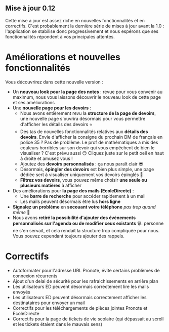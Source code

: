 ## Mise à jour 0.12
Cette mise à jour est assez riche en nouvelles fonctionnalités et en correctifs. C'est probablement la dernière série de mises à jour avant la 1.0 : l'application se stabilise donc progressivement et nous espérons que ses fonctionnalités répondent à vos principales attentes.

# Améliorations et nouvelles fonctionnalités
Vous découvrirez dans cette nouvelle version :
- Un **nouveau look pour la page des notes** : revue pour vous convenir au maximum, nous vous laissons découvrir le nouveau look de cette page et ses améliorations
- Une **nouvelle page pour les devoirs** :
  - Nous avons entièrement revu la **structure de la page de devoirs**, une nouvelle page s'ouvrira désormais pour vous permettre d'afficher les détails des devoirs ⭐
  - Des tas de nouvelles fonctionnalités relatives aux **détails des devoirs**. Envie d'afficher la consigne du prochain DM de français en police 35 ? Pas de problème. Le prof de mathématiques a mis des couleurs horribles sur son devoir qui vous empêchent de bien le visualiser ? C'est prévu aussi 😏 Cliquez juste sur le petit oeil en haut à droite et amusez vous !
  - Ajoutez des **devoirs personnalisés** : ça nous paraît clair 😎
  - Désormais, **épingler des devoirs** est bien plus simple, une page dédiée sert à visualiser uniquement vos devoirs épinglés 📌
  - **Filtrez vos devoirs**, vous pouvez même choisir **une seule ou plusieurs matières** à afficher
- Des améliorations pour **la page des mails (EcoleDirecte)** :
  - Une **barre de recherche** pour accéder rapidement à un mail
  - Les mails peuvent désormais être lus **hors ligne**
- **Signalez un problème** en **secouant votre téléphone** *pas trop quand même* 🐛
- Nous avons **retiré la possibilité d'ajouter des évènements personnalisés sur l'agenda ou de modifier ceux existants** 🗑️: personne ne s'en servait, et cela rendait la structure trop compliquée pour nous. Vous pouvez cependant toujours ajouter des rappels. 


# Correctifs 
- Autoformater pour l'adresse URL Pronote, évite certains problèmes de connexion récurrents
- Ajout d'un delai de sécurité pour les rafraichissements en arrière plan
- Les utilisateurs ED peuvent désormais correctement lire les mails envoyés
- Les utilisateurs ED peuvent désormais correctement afficher les destinataires pour envoyer un mail
- Correctifs pour les téléchargements de pièces jointes Pronote et EcoleDirecte
- Correctifs pour la page de tickets de vie scolaire (qui dépassait au scroll et les tickets étaient dans le mauvais sens)
